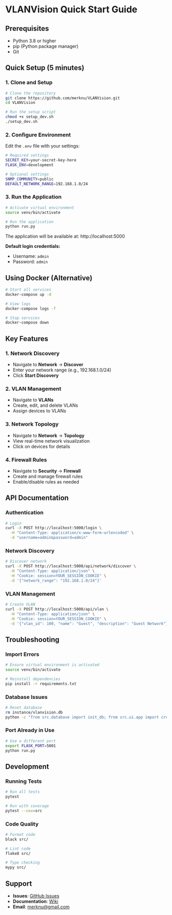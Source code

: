 # VLANVision Quick Start Guide

## Prerequisites
- Python 3.8 or higher
- pip (Python package manager)
- Git

## Quick Setup (5 minutes)

### 1. Clone and Setup
```bash
# Clone the repository
git clone https://github.com/merknu/VLANVision.git
cd VLANVision

# Run the setup script
chmod +x setup_dev.sh
./setup_dev.sh
```

### 2. Configure Environment
Edit the `.env` file with your settings:
```bash
# Required settings
SECRET_KEY=your-secret-key-here
FLASK_ENV=development

# Optional settings
SNMP_COMMUNITY=public
DEFAULT_NETWORK_RANGE=192.168.1.0/24
```

### 3. Run the Application
```bash
# Activate virtual environment
source venv/bin/activate

# Run the application
python run.py
```

The application will be available at: http://localhost:5000

**Default login credentials:**
- Username: `admin`
- Password: `admin`

## Using Docker (Alternative)

```bash
# Start all services
docker-compose up -d

# View logs
docker-compose logs -f

# Stop services
docker-compose down
```

## Key Features

### 1. Network Discovery
- Navigate to **Network** → **Discover**
- Enter your network range (e.g., 192.168.1.0/24)
- Click **Start Discovery**

### 2. VLAN Management
- Navigate to **VLANs**
- Create, edit, and delete VLANs
- Assign devices to VLANs

### 3. Network Topology
- Navigate to **Network** → **Topology**
- View real-time network visualization
- Click on devices for details

### 4. Firewall Rules
- Navigate to **Security** → **Firewall**
- Create and manage firewall rules
- Enable/disable rules as needed

## API Documentation

### Authentication
```bash
# Login
curl -X POST http://localhost:5000/login \
  -H "Content-Type: application/x-www-form-urlencoded" \
  -d "username=admin&password=admin"
```

### Network Discovery
```bash
# Discover network
curl -X POST http://localhost:5000/api/network/discover \
  -H "Content-Type: application/json" \
  -H "Cookie: session=YOUR_SESSION_COOKIE" \
  -d '{"network_range": "192.168.1.0/24"}'
```

### VLAN Management
```bash
# Create VLAN
curl -X POST http://localhost:5000/api/vlan \
  -H "Content-Type: application/json" \
  -H "Cookie: session=YOUR_SESSION_COOKIE" \
  -d '{"vlan_id": 100, "name": "Guest", "description": "Guest Network"}'
```

## Troubleshooting

### Import Errors
```bash
# Ensure virtual environment is activated
source venv/bin/activate

# Reinstall dependencies
pip install -r requirements.txt
```

### Database Issues
```bash
# Reset database
rm instance/vlanvision.db
python -c "from src.database import init_db; from src.ui.app import create_app; app = create_app(); init_db(app)"
```

### Port Already in Use
```bash
# Use a different port
export FLASK_PORT=5001
python run.py
```

## Development

### Running Tests
```bash
# Run all tests
pytest

# Run with coverage
pytest --cov=src
```

### Code Quality
```bash
# Format code
black src/

# Lint code
flake8 src/

# Type checking
mypy src/
```

## Support

- **Issues**: [GitHub Issues](https://github.com/merknu/VLANVision/issues)
- **Documentation**: [Wiki](https://github.com/merknu/VLANVision/wiki)
- **Email**: merknu@gmail.com